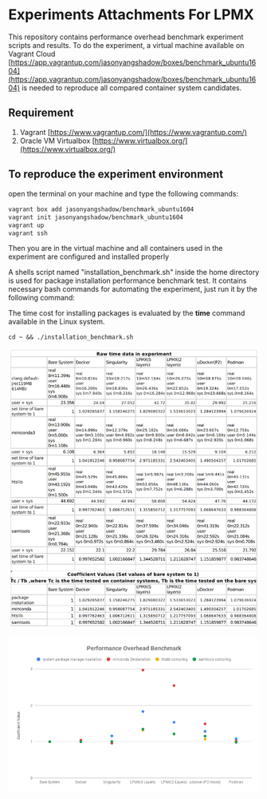 # Experiments Attachments For LPMX
This repository contains performance overhead benchmark experiment scripts and results.
To do the experiment, a virtual machine available on Vagrant Cloud [https://app.vagrantup.com/jasonyangshadow/boxes/benchmark_ubuntu1604](https://app.vagrantup.com/jasonyangshadow/boxes/benchmark_ubuntu1604) is needed to reproduce all compared container system candidates. 

## Requirement
1. Vagrant [https://www.vagrantup.com/](https://www.vagrantup.com/)
2. Oracle VM Virtualbox [https://www.virtualbox.org/](https://www.virtualbox.org/)

## To reproduce the experiment environment
open the terminal on your machine and type the following commands:
```
vagrant box add jasonyangshadow/benchmark_ubuntu1604
vagrant init jasonyangshadow/benchmark_ubuntu1604 
vagrant up
vagrant ssh
```
Then you are in the virtual machine and all containers used in the experiment are configured and installed properly

A shells script named "installation_benchmark.sh" inside the home directory is used for package installation performance benchmark test. It contains necessary bash commands for automating the experiment, just run it by the following command:

The time cost for installing packages is evaluated by the **time** command available in the Linux system.
```
cd ~ && ./installation_benchmark.sh
```

![result](experiment_data.png)

![performance](performance.png)
